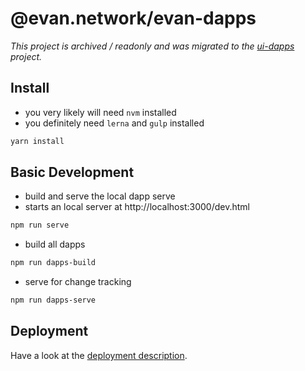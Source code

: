 # @evan.network/evan-dapps

*This project is archived / readonly and was migrated to the [ui-dapps](https://github.com/evannetwork/ui-dapps) project.*

## Install
- you very likely will need `nvm` installed
- you definitely need `lerna` and `gulp` installed

```bash
yarn install
```

## Basic Development
- build and serve the local dapp serve
- starts an local server at http://localhost:3000/dev.html
```bash
npm run serve
```

- build all dapps
```bash
npm run dapps-build
```

- serve for change tracking
```bash
npm run dapps-serve
```

## Deployment

Have a look at the [deployment description](https://evannetwork.github.io/dev/deployment).
